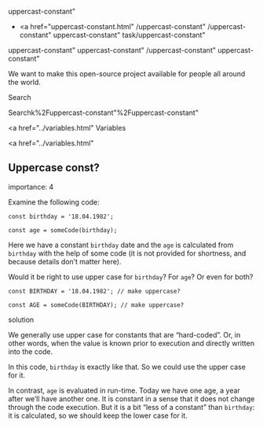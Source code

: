uppercast-constant"

- <a href="uppercast-constant.html"
  /uppercast-constant"
  /uppercast-constant"
  uppercast-constant"
  task/uppercast-constant"

<!-- -->

uppercast-constant"
uppercast-constant"
/uppercast-constant"
uppercast-constant"

We want to make this open-source project available for people all around the world.

Search

Searchk%2Fuppercast-constant"%2Fuppercast-constant" </a>

<a href="../variables.html" Variables</span></a>

<a href="../variables.html"

## Uppercase const?

<span class="task__importance" title="How important is the task, from 1 to 5">importance: 4</span>

Examine the following code:

    const birthday = '18.04.1982';

    const age = someCode(birthday);

Here we have a constant `birthday` date and the `age` is calculated from `birthday` with the help of some code (it is not provided for shortness, and because details don’t matter here).

Would it be right to use upper case for `birthday`? For `age`? Or even for both?

    const BIRTHDAY = '18.04.1982'; // make uppercase?

    const AGE = someCode(BIRTHDAY); // make uppercase?

solution

We generally use upper case for constants that are “hard-coded”. Or, in other words, when the value is known prior to execution and directly written into the code.

In this code, `birthday` is exactly like that. So we could use the upper case for it.

In contrast, `age` is evaluated in run-time. Today we have one age, a year after we’ll have another one. It is constant in a sense that it does not change through the code execution. But it is a bit “less of a constant” than `birthday`: it is calculated, so we should keep the lower case for it.
